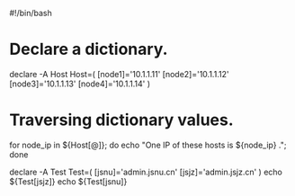 #!/bin/bash
# Declare a dictionary.
declare -A Host
Host=( [node1]='10.1.1.11' [node2]='10.1.1.12' [node3]='10.1.1.13' [node4]='10.1.1.14' )

# Traversing dictionary values.
for node_ip in ${Host[@]};
do
  echo "One IP of these hosts is ${node_ip} .";
done

declare -A Test
Test=(
	[jsnu]='admin.jsnu.cn'
	[jsjz]='admin.jsjz.cn'
)
echo ${Test[jsjz]}
echo ${Test[jsnu]}

